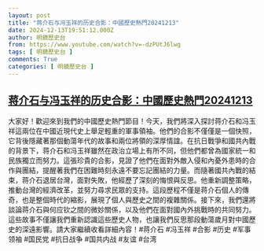 ```yaml
---
layout: post
title: "蒋介石与冯玉祥的历史合影：中國歷史熱門20241213"
date: 2024-12-13T19:51:12.000Z
author: 明鏡歷史台
from: https://www.youtube.com/watch?v=-dzPUtJ6lwg
tags: [ 明鏡歷史台 ]
comments: True
categories: [ 明鏡歷史台 ]
---
```

<!--1734119472000-->
[蒋介石与冯玉祥的历史合影：中國歷史熱門20241213](https://www.youtube.com/watch?v=-dzPUtJ6lwg)
------

<div>
大家好！歡迎來到我們的中國歷史熱門節目！今天，我們將深入探討蒋介石和冯玉祥這兩位在中國近現代史上舉足輕重的軍事領袖。他們的合影不僅僅是一個快照，它背後隱藏著那個動蕩年代的故事和兩位將領的深厚情誼。在抗日戰爭和國共內戰的背景下，蒋介石和冯玉祥雖然在政治立場上有所不同，但他們都曾為國家統一和民族獨立而努力。這張珍貴的合影，見證了他們在面對外敵入侵和內憂外患時的合作與團結，提醒著我們在困難時刻永遠不要忘記團結的力量。而隨著國共內戰的結束，蒋介石退居台灣，面對失敗，他經歷了深刻的悔恨與反思。他重新調整策略，推動台灣的經濟改革，並努力尋求民眾的支持。這段歷程不僅是蒋介石個人的傳奇，也是整個時代的縮影，展現了個人與歷史之間的複雜關係。接下來，我們還將談論蒋介石與何应钦之間的微妙關係，以及他們在面對國內外挑戰時的共同努力。這些故事不僅讓我們重新認識這些歷史人物，也讓我們反思那段動蕩歲月對中國歷史的深遠影響。請大家繼續收看詳細內容！#蒋介石 #冯玉祥 #合影 #历史 #军事领袖 #国民党 #抗日战争 #国共内战 #友谊 #台湾
</div>
